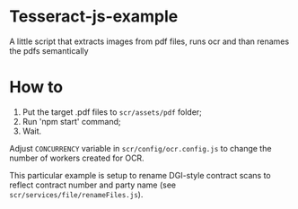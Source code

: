 # Tesseract-js-example

A little script that extracts images from pdf files, runs ocr and than renames the pdfs semantically

# How to

1. Put the target .pdf files to `scr/assets/pdf` folder;
2. Run 'npm start' command;
3. Wait.

Adjust `CONCURRENCY` variable in `scr/config/ocr.config.js` to change the number of workers created for OCR.

This particular example is setup to rename DGI-style contract scans to reflect contract number and party name (see `scr/services/file/renameFiles.js`).

